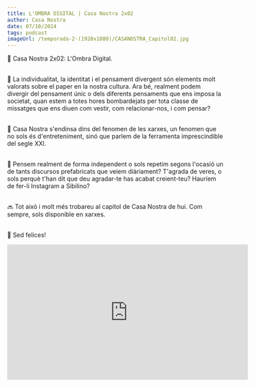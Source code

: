 ```yaml
---
title: L'OMBRA DIGITAL | Casa Nostra 2x02
author: Casa Nostra
date: 07/10/2024
tags: podcast
imageUrl: /temporada-2-(1920x1080)/CASANOSTRA_Capitol02.jpg
---
```


<p>🏡 Casa Nostra 2x02: L&#39;Ombra Digital.</p>
<p><br>👤 La individualitat, la identitat i el pensament divergent són elements molt valorats sobre el paper en la nostra cultura. Ara bé, realment podem divergir del pensament únic o dels diferents pensaments que ens imposa la societat, quan estem a totes hores bombardejats per tota classe de missatges que ens diuen com vestir, com relacionar-nos, i com pensar?</p>
<p><br>🪪 Casa Nostra s&#39;endinsa dins del fenomen de les xarxes, un fenomen que no sols és d&#39;entreteniment, sinó que parlem de la ferramenta imprescindible del segle XXI.</p>
<p><br>🧠 Pensem realment de forma independent o sols repetim segons l&#39;ocasió un de tants discursos prefabricats que veiem diàriament? T&#39;agrada de veres, o sols perquè t&#39;han dit que deu agradar-te has acabat creient-teu? Hauríem de fer-li Instagram a Sibilino?</p>
<p><br>🔜 Tot això i molt més trobareu al capítol de Casa Nostra de hui. Com sempre, sols disponible en xarxes.</p>
<p><br>🩵 Sed felices!</p>

<iframe width="560" height="315" src="https://www.youtube.com/embed/YWcIgtXQCTE?si=DT_u9pPMqbzhNW7x" title="YouTube video player" frameborder="0" allow="accelerometer; autoplay; clipboard-write; encrypted-media; gyroscope; picture-in-picture; web-share" referrerpolicy="strict-origin-when-cross-origin" allowfullscreen></iframe>